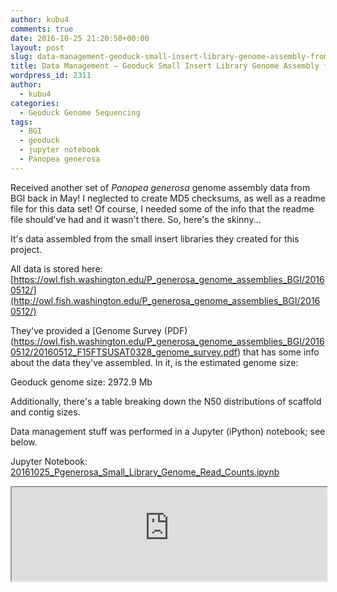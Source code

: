 ```yaml
---
author: kubu4
comments: true
date: 2016-10-25 21:20:50+00:00
layout: post
slug: data-management-geoduck-small-insert-library-genome-assembly-from-bgi
title: Data Management – Geoduck Small Insert Library Genome Assembly from BGI
wordpress_id: 2311
author:
  - kubu4
categories:
  - Geoduck Genome Sequencing
tags:
  - BGI
  - geoduck
  - jupyter notebook
  - Panopea generosa
---
```


Received another set of _Panopea generosa_ genome assembly data from BGI back in May! I neglected to create MD5 checksums, as well as a readme file for this data set! Of course, I needed some of the info that the readme file should've had and it wasn't there. So, here's the skinny...

It's data assembled from the small insert libraries they created for this project.

All data is stored here: [https://owl.fish.washington.edu/P_generosa_genome_assemblies_BGI/20160512/](http://owl.fish.washington.edu/P_generosa_genome_assemblies_BGI/20160512/)

They've provided a [Genome Survey (PDF)(https://owl.fish.washington.edu/P_generosa_genome_assemblies_BGI/20160512/20160512_F15FTSUSAT0328_genome_survey.pdf) that has some info about the data they've assembled. In it, is the estimated genome size:

Geoduck genome size: 2972.9 Mb

Additionally, there's a table breaking down the N50 distributions of scaffold and contig sizes.

Data management stuff was performed in a Jupyter (iPython) notebook; see below.

Jupyter Notebook: [20161025_Pgenerosa_Small_Library_Genome_Read_Counts.ipynb](https://github.com/sr320/LabDocs/blob/master/jupyter_nbs/sam/20161025_Pgenerosa_Small_Library_Genome_Read_Counts.ipynb)

<iframe src="https://render.githubusercontent.com/view/ipynb?commit=139b403640257229a3ad4a64de7d1678ca451f04&enc_url=68747470733a2f2f7261772e67697468756275736572636f6e74656e742e636f6d2f73723332302f4c6162446f63732f313339623430333634303235373232396133616434613634646537643136373863613435316630342f6a7570797465725f6e62732f73616d2f32303136313032355f5067656e65726f73615f536d616c6c5f4c6962726172795f47656e6f6d655f526561645f436f756e74732e6970796e62&nwo=sr320%2FLabDocs&path=jupyter_nbs%2Fsam%2F20161025_Pgenerosa_Small_Library_Genome_Read_Counts.ipynb&repository_id=13746500#9dceaa19-effc-47a5-80fd-58b794d4e05a" width="100%" same_height_as="window" scrolling="yes"></iframe>
